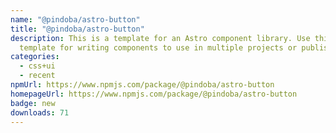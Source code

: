 ```yaml
---
name: "@pindoba/astro-button"
title: "@pindoba/astro-button"
description: This is a template for an Astro component library. Use this
  template for writing components to use in multiple projects or publish to NPM.
categories:
  - css+ui
  - recent
npmUrl: https://www.npmjs.com/package/@pindoba/astro-button
homepageUrl: https://www.npmjs.com/package/@pindoba/astro-button
badge: new
downloads: 71
---
```

